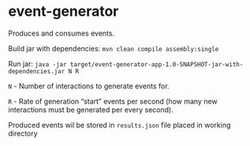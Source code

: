 # event-generator
Produces and consumes events.

Build jar with dependencies:
`mvn clean compile assembly:single`

Run jar:
`java -jar target/event-generator-app-1.0-SNAPSHOT-jar-with-dependencies.jar N R`


`N` - Number of interactions to generate events for.

`R` - Rate of generation “start” events per second (how many new interactions must be generated per every second).

Produced events wil be stored in `results.json` file placed in working directory